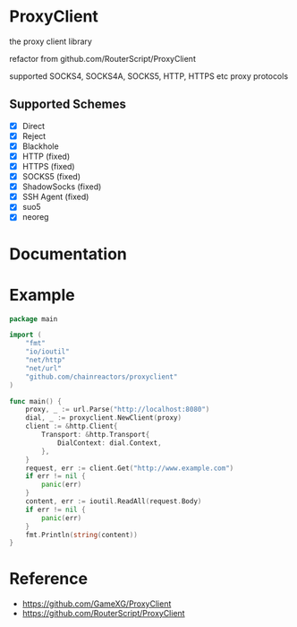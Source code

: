 # ProxyClient

the proxy client library

refactor from github.com/RouterScript/ProxyClient

supported SOCKS4, SOCKS4A, SOCKS5, HTTP, HTTPS etc proxy protocols

## Supported Schemes

- [x] Direct
- [x] Reject
- [x] Blackhole
- [x] HTTP (fixed)
- [x] HTTPS (fixed)
- [x] SOCKS5 (fixed)
- [x] ShadowSocks (fixed)
- [x] SSH Agent (fixed)
- [x] suo5
- [x] neoreg

# Documentation

# Example

```go
package main

import (
	"fmt"
	"io/ioutil"
	"net/http"
	"net/url"
	"github.com/chainreactors/proxyclient"
)

func main() {
	proxy, _ := url.Parse("http://localhost:8080")
	dial, _ := proxyclient.NewClient(proxy)
	client := &http.Client{
		Transport: &http.Transport{
			DialContext: dial.Context,
		},
	}
	request, err := client.Get("http://www.example.com")
	if err != nil {
		panic(err)
	}
	content, err := ioutil.ReadAll(request.Body)
	if err != nil {
		panic(err)
	}
	fmt.Println(string(content))
}
```

# Reference

- https://github.com/GameXG/ProxyClient
- https://github.com/RouterScript/ProxyClient
